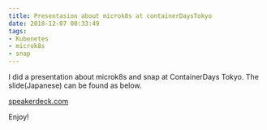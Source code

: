 ```yaml
---
title: Presentasion about microk8s at containerDaysTokyo
date: 2018-12-07 00:33:49
tags:
- Kubenetes
- microk8s
- snap
---
```


I did a presentation about microk8s and snap at ContainerDays Tokyo.
The slide(Japanese) can be found as below.

[speakerdeck.com](https://speakerdeck.com/xibuka/toaru30miao-dedekirukubernetes-plus-gpu-kai-fa-huan-jing)

Enjoy!

